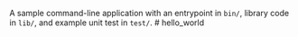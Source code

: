 A sample command-line application with an entrypoint in `bin/`, library code
in `lib/`, and example unit test in `test/`.
#   h e l l o _ w o r l d  
 